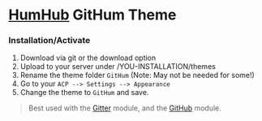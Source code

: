 # [HumHub](https://www.humhub.org) GitHum Theme

### Installation/Activate
1. Download via git or the download option
2. Upload to your server under /YOU-INSTALLATION/themes
3. Rename the theme folder `GitHum` (Note: May not be needed for some!)
4. Go to your `ACP --> Settings --> Appearance`
5. Change the theme to `GitHum` and save.

> Best used with the [Gitter](https://github.com/GreenVolume/humhub-gitter-module) module, and the [GitHub](https://github.com/GreenVolume/humhub-github-module) module.
